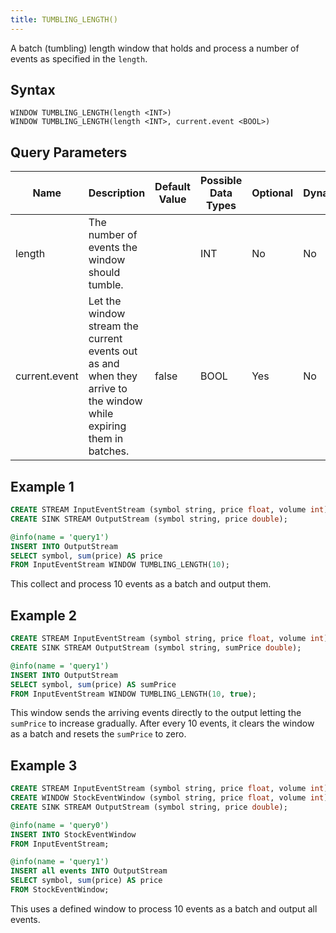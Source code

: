 ```yaml
---
title: TUMBLING_LENGTH()
---
```


A batch (tumbling) length window that holds and process a number of events as specified in the `length`.

## Syntax

    WINDOW TUMBLING_LENGTH(length <INT>)
    WINDOW TUMBLING_LENGTH(length <INT>, current.event <BOOL>)

## Query Parameters

| Name      | Description       | Default Value | Possible Data Types | Optional | Dynamic |
|-----------|---------------------|------------|--------------|----------|---------|
| length        | The number of events the window should tumble.        |      | INT  | No       | No      |
| current.event | Let the window stream the current events out as and when they arrive to the window while expiring them in batches. | false | BOOL    | Yes      | No      |

## Example 1

```sql
CREATE STREAM InputEventStream (symbol string, price float, volume int);
CREATE SINK STREAM OutputStream (symbol string, price double);

@info(name = 'query1')
INSERT INTO OutputStream
SELECT symbol, sum(price) AS price
FROM InputEventStream WINDOW TUMBLING_LENGTH(10);
```

This collect and process 10 events as a batch and output them.

## Example 2

```sql
CREATE STREAM InputEventStream (symbol string, price float, volume int);
CREATE SINK STREAM OutputStream (symbol string, sumPrice double);

@info(name = 'query1')
INSERT INTO OutputStream
SELECT symbol, sum(price) AS sumPrice
FROM InputEventStream WINDOW TUMBLING_LENGTH(10, true);
```

This window sends the arriving events directly to the output letting the `sumPrice` to increase gradually. After every 10 events, it clears the window as a batch and resets the `sumPrice` to zero.

## Example 3

```sql
CREATE STREAM InputEventStream (symbol string, price float, volume int);
CREATE WINDOW StockEventWindow (symbol string, price float, volume int) TUMBLING_LENGTH(10) OUTPUT all events;
CREATE SINK STREAM OutputStream (symbol string, price double);

@info(name = 'query0')
INSERT INTO StockEventWindow
FROM InputEventStream;

@info(name = 'query1')
INSERT all events INTO OutputStream 
SELECT symbol, sum(price) AS price
FROM StockEventWindow;
```

This uses a defined window to process 10 events as a batch and output all events.
